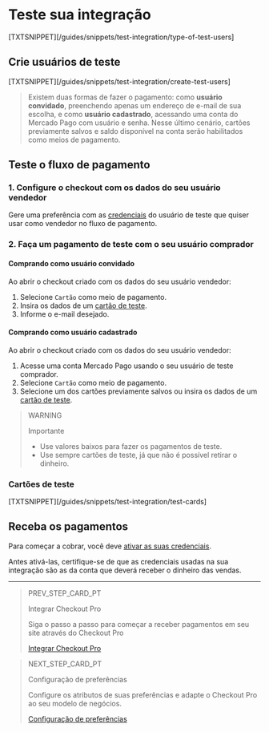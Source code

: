 # Teste sua integração

[TXTSNIPPET][/guides/snippets/test-integration/type-of-test-users]

## Crie usuários de teste 

[TXTSNIPPET][/guides/snippets/test-integration/create-test-users]

> Existem duas formas de fazer o pagamento: como **usuário convidado**, preenchendo apenas um endereço de e-mail de sua escolha, e como **usuário cadastrado**, acessando uma conta do Mercado Pago com usuário e senha. Nesse último cenário, cartões previamente salvos e saldo disponível na conta serão habilitados como meios de pagamento.

## Teste o fluxo de pagamento

### 1. Configure o checkout com os dados do seu usuário vendedor

Gere uma preferência com as [credenciais](/developers/pt/docs/checkout-pro/additional-content/credentials) do usuário de teste que quiser usar como vendedor no fluxo de pagamento.

### 2. Faça um pagamento de teste com o seu usuário comprador

#### Comprando como usuário convidado

Ao abrir o checkout criado com os dados do seu usuário vendedor:

1. Selecione `Cartão` como meio de pagamento.
2. Insira os dados de um [cartão de teste](/developers/pt/docs/checkout-pro/additional-content/test-cards).
3. Informe o e-mail desejado.

#### Comprando como usuário cadastrado

Ao abrir o checkout criado com os dados do seu usuário vendedor:

1. Acesse uma conta Mercado Pago usando o seu usuário de teste comprador.
2. Selecione `Cartão` como meio de pagamento.
3. Selecione um dos cartões previamente salvos ou insira os dados de um [cartão de teste](/developers/pt/docs/checkout-pro/additional-content/test-cards).

>WARNING
>
>Importante
>
> * Use valores baixos para fazer os pagamentos de teste.
> * Use sempre cartões de teste, já que não é possível retirar o dinheiro.

### Cartões de teste

[TXTSNIPPET][/guides/snippets/test-integration/test-cards]

## Receba os pagamentos

Para começar a cobrar, você deve [ativar as suas credenciais](/developers/pt/docs/checkout-pro/additional-content/credentials).

Antes ativá-las, certifique-se de que as credenciais usadas na sua integração são as da conta que deverá receber o dinheiro das vendas.

---

> PREV_STEP_CARD_PT
>
> Integrar Checkout Pro
>
> Siga o passo a passo para começar a receber pagamentos em seu site através do Checkout Pro
>
> [Integrar Checkout Pro](/developers/pt/docs/checkout-pro/integration-configuration/integrate-checkout-pro)

> NEXT_STEP_CARD_PT
>
> Configuração de preferências
>
> Configure os atributos de suas preferências e adapte o Checkout Pro ao seu modelo de negócios.
>
> [Configuração de preferências](/developers/pt/docs/checkout-pro/checkout-customization/preferences)



